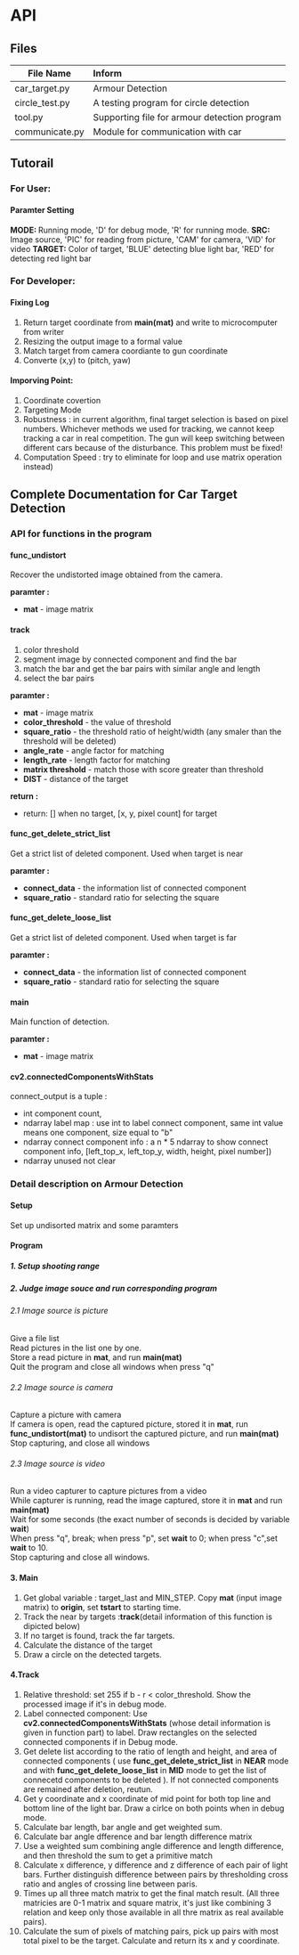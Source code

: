 # API

## Files
|File Name            | Inform                                        |
|------------         |:----                                          |
|car_target.py        | Armour Detection                              |
|circle_test.py       | A testing program for circle detection        |
|tool.py              | Supporting file for armour detection program  |
|communicate.py       | Module for communication  with car            |

## Tutorail

### For User:
#### Paramter Setting
<b>MODE:  </b> Running mode, 'D' for debug mode, 'R' for running mode.
<b>SRC:   </b> Image source, 'PIC' for reading from picture, 'CAM' for camera, 'VID' for video
<b>TARGET:</b> Color of target, 'BLUE' detecting blue light bar, 'RED' for detecting red light bar

### For Developer:

#### Fixing Log
1. Return target coordinate from <b>main(mat)</b> and write to microcomputer from writer
2. Resizing the output image to a formal value
3. Match target from camera coordiante to gun coordinate
4. Converte (x,y) to (pitch, yaw)

#### Imporving Point:
1. Coordinate covertion
2. Targeting Mode
3. Robustness : in current algorithm, final target selection is based on pixel numbers. Whichever methods we used for tracking, we cannot keep tracking a car in real competition. The gun will keep switching between different cars because of the disturbance. This problem must be fixed!  
4. Computation Speed : try to eliminate for loop and use matrix operation instead)


## Complete Documentation for Car Target Detection

### API for functions in the program
#### func_undistort
Recover the undistorted image obtained from the camera. </br>

<b>paramter :</b>
* <b>mat</b> - image matrix

#### track
1. color threshold
2. segment image by connected component and find the bar
3. match the bar and get the bar pairs with similar angle and length
4. select the bar pairs</br>

<b>paramter :</b>
* <b>mat</b> - image matrix
* <b>color_threshold</b> - the value of threshold
* <b>square_ratio</b> - the threshold ratio of height/width (any smaler than the threshold will be deleted)
* <b>angle_rate</b> - angle factor for matching
* <b>length_rate</b> - length factor for matching
* <b>matrix threshold</b> - match those with score greater than threshold
* <b>DIST</b> - distance of the target

<b> return :</b>
* return: [] when no target, [x, y, pixel count] for target

#### func_get_delete_strict_list
Get a strict list of deleted component. Used when target is near

<b>paramter :</b>
* <b>connect_data</b> - the information list of connected component
* <b>square_ratio</b> - standard ratio for selecting the square

#### func_get_delete_loose_list

Get a strict list of deleted component. Used when target is far

<b>paramter :</b>
* <b>connect_data</b> - the information list of connected component
* <b>square_ratio</b> - standard ratio for selecting the square

#### main
Main function of detection.

<b>paramter :</b>
* <b>mat</b> - image matrix

#### cv2.connectedComponentsWithStats

connect_output is a tuple :
- int component count,
- ndarray label map : use int to label connect  component, same int value means one component, size equal to "b"
- ndarray connect component info : a n * 5 ndarray to show connect component info, [left_top_x, left_top_y, width, height, pixel number])
- ndarray unused not clear


### Detail description on Armour Detection

#### Setup
Set up undisorted matrix and some paramters

#### Program

##### 1. Setup shooting range

##### 2. Judge image souce and run corresponding program

###### 2.1 Image source is picture<br>

Give a file list<br>
Read pictures in the list one by one.<br>
Store a read picture in <b>mat</b>, and run <b>main(mat)</b> <br>
Quit the program and close all windows when press "q"<br>
###### 2.2 Image source is camera

Capture a picture with camera<br>
If camera is open, read the captured picture, stored it in <b>mat</b>, run <b>func_undistort(mat)</b> to undisort the captured picture, and run <b>main(mat)</b><br>
Stop capturing, and close all windows

###### 2.3 Image source is video

Run a video capturer to capture pictures from a video<br>
While capturer is running, read the image captured, store it in <b>mat</b> and run <b>main(mat)</b><br>
Wait for some seconds (the exact number of seconds is decided by variable <b>wait</b>)<br>
When press "q", break; when press "p", set <b>wait</b> to 0; when press "c",set <b>wait</b> to 10.<br>
Stop capturing and close all windows.

#### 3. Main
1. Get global variable : target_last and MIN_STEP. Copy <b>mat</b> (input image matrix) to <b>origin</b>, set <b>tstart</b> to starting time.
2. Track the near by targets :<b>track</b>(detail information of this function is dipicted below)
3. If no target is found, track the far targets.
4. Calculate the distance of the target
5. Draw a circle on the detected targets.

#### 4.Track
1. Relative threshold: set 255 if b - r < color_threshold. Show the processed image if it's in debug mode.<br>
2. Label connected component: Use <b>cv2.connectedComponentsWithStats</b> (whose detail information is given in function part) to label. Draw rectangles on the selected connected components if in Debug mode.
3. Get delete list according to the ratio of length and height, and area of connected components ( use <b>func_get_delete_strict_list</b> in <b>NEAR</b> mode and with <b>func_get_delete_loose_list</b> in <b>MID</b> mode to get the list of connecetd components to be deleted ). If not connected components are remained after deletion, reutun.
4. Get y coordinate and x coordinate of mid point for both top line and bottom line of the light bar. Draw a cirlce on both points when in debug mode.
5. Calculate bar length, bar angle and get weighted sum.
6. Calculate bar angle dfference and bar length difference  matrix
7. Use a weighted sum combining angle difference and length difference, and then threshold the sum to get a primitive match
8. Calculate x difference, y difference and z difference of each pair of light bars. Further distinguish difference between pairs by thresholding cross ratio and angles of crossing line between paris.
9. Times up all three match matrix to get the final match result. (All three matricies are 0-1 matrix and square matrix, it's just like combining 3 relation and keep only those available in all thre matrix as real available pairs).
9. Calculate the sum of pixels of matching pairs, pick up pairs with most total pixel to be the target. Calculate and return its x and y coordinate.
